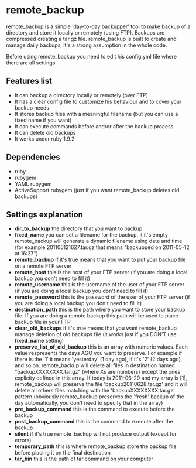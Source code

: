remote_backup
=============

remote_backup is a simple 'day-to-day backupper' tool to make backup of a directory and store it locally or remotely (using FTP). Backups are compressed creating a tar.gz file.
remote_backup is built to create and manage daily backups, it's a strong assumption in the whole code.

Before using remote_backup you need to edit his config.yml file where there are all settings.

Features list
-------------
* It can backup a directory locally or remotely (over FTP)
* It has a clear config file to customize his behaviour and to cover your backup needs
* It stores backup files with a meaningful filename (but you can use a fixed name if you want)
* It can execute commands before and/or after the backup process
* It can delete old backups
* It works under ruby 1.9.2

Dependencies
------------
* ruby
* rubygem
* YAML rubygem
* ActiveSupport rubygem (just if you want remote_backup deletes old backups)

Settings explanation
--------------------
* **dir_to_backup** the directory that you want to backup
* **fixed_name** you can set a filename for the backup, it it's empty remote_backup will generate a dynamic filename using date and time (for example 201105121627.tar.gz that means "backupped on 2011-05-12 at 16:27")
* **remote_backup** if it's true means that you want to put your backup file on a remote FTP server
* **remote_host** this is the host of your FTP server (if you are doing a local backup you don't need to fill it)
* **remote_username** this is the username of the user of your FTP server (if you are doing a local backup you don't need to fill it)
* **remote_password** this is the password of the user of your FTP server (if you are doing a local backup you don't need to fill it)
* **destination_path** this is the path where you want to store your backup file. If you are doing a remote backup this path will be used to place backup file in your FTP
* **clear_old_backups** if it's true means that you want remote_backup manage deletion of old backups file (it works just if you DON'T use **fixed_name** setting)
* **preserve_list_of_old_backup** this is an array with numeric values. Each value respresents the days AGO you want to preserve. For example if there is the '1' it means 'yesterday' (1 day ago), if it's '2' (2 days ago), and so on. remote_backup will delete all files in destination named "backupXXXXXXXX.tar.gz" (where Xs are numbers) except the ones explicity defined in this array. If today is 2011-06-29 and my array is [1], remote_backup will preserve the file 'backup20110628.tar.gz' and it will delete all others files matching with the 'backupXXXXXXXX.tar.gz' pattern (obviously remote_backup preserves the 'fresh' backup of the day automatically, you don't need to specify that in the array)
* **pre_backup_command** this is the command to execute before the backup
* **post_backup_command** this is the command to execute after the backup
* **silent** if it's true remote_backup will not produce output (except for errors)
* **temporary_path** this is where remote_backup store the backup file before placing it on the final destination
* **tar_bin** this is the path of tar command on your computer